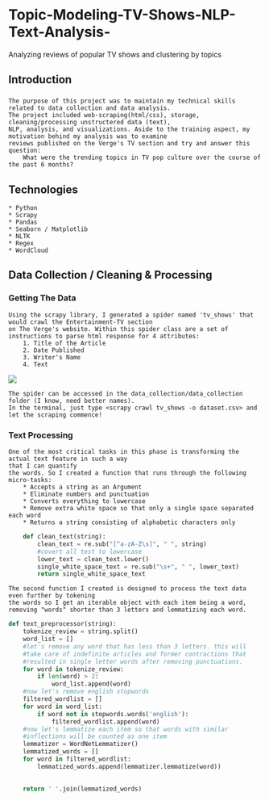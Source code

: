 # Topic-Modeling-TV-Shows-NLP-Text-Analysis-
Analyzing reviews of popular TV shows and clustering by topics

## Introduction
### 
    The purpose of this project was to maintain my technical skills related to data collection and data analysis. 
    The project included web-scraping(html/css), storage, cleaning/processing unstructered data (text), 
    NLP, analysis, and visualizations. Aside to the training aspect, my motivation behind my analysis was to examine
    reviews published on the Verge's TV section and try and answer this question: 
        What were the trending topics in TV pop culture over the course of the past 6 months?
       
       
## Technologies
    * Python
    * Scrapy
    * Pandas
    * Seaborn / Matplotlib
    * NLTK
    * Regex
    * WordCloud
    
## Data Collection / Cleaning &  Processing
### Getting The Data
    Using the scrapy library, I generated a spider named 'tv_shows' that would crawl the Entertainment-TV section
    on The Verge's website. Within this spider class are a set of instructions to parse html response for 4 attributes:
        1. Title of the Article
        2. Date Published
        3. Writer's Name
        4. Text 
![](scraping.gif)
        
    The spider can be accessed in the data_collection/data_collection folder (I know, need better names).
    In the terminal, just type <scrapy crawl tv_shows -o dataset.csv> and let the scraping commence!
### Text Processing
    One of the most critical tasks in this phase is transforming the actual text feature in such a way 
    that I can quantify
    the words. So I created a function that runs through the following micro-tasks:
        * Accepts a string as an Argument 
        * Eliminate numbers and punctuation
        * Converts everything to lowercase
        * Remove extra white space so that only a single space separated each word
        * Returns a string consisting of alphabetic characters only

```python
    def clean_text(string):
        clean_text = re.sub("[^a-zA-Z\s]", " ", string)
        #covert all test to lowercase
        lower_text = clean_text.lower()
        single_white_space_text = re.sub("\s+", " ", lower_text)
        return single_white_space_text
```
            
    The second function I created is designed to process the text data even further by tokening 
    the words so I get an iterable object with each item being a word,
    removing "words" shorter than 3 letters and lemmatizing each word.
    
```python
def text_preprocessor(string):
    tokenize_review = string.split()
    word_list = []
    #let's remove any word that has less than 3 letters. this will 
    #take care of indefinite articles and former contractions that 
    #resulted in single letter words after removing punctuations.
    for word in tokenize_review:
        if len(word) > 2:
            word_list.append(word)
    #now let's remove english stopwords
    filtered_wordlist = []
    for word in word_list:
        if word not in stopwords.words('english'):
            filtered_wordlist.append(word)
    #now let's lemmatize each item so that words with similar 
    #inflections will be counted as one item
    lemmatizer = WordNetLemmatizer()
    lemmatized_words = []
    for word in filtered_wordlist:
        lemmatized_words.append(lemmatizer.lemmatize(word))
    

    return ' '.join(lemmatized_words) 
```
        
        

